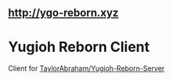 ## http://ygo-reborn.xyz

# Yugioh Reborn Client
Client for [TaylorAbraham/Yugioh-Reborn-Server](https://github.com/TaylorAbraham/Yugioh-Reborn-Server)
